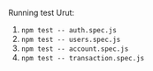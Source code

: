 Running test Urut:

1. `npm test -- auth.spec.js`
2. `npm test -- users.spec.js`
3. `npm test -- account.spec.js`
4. `npm test -- transaction.spec.js`
